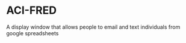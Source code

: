 # ACI-FRED

A display window that allows people to email and text individuals from google spreadsheets

